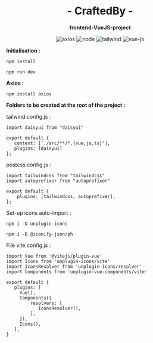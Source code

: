 <text align="center">

# - CraftedBy - 

**frontend-VueJS-project**

<p align="center">

<img src="https://img.shields.io/badge/axios-671ddf?&style=for-the-badge&logo=axios&logoColor=white" alt="axios">
<img src="	https://img.shields.io/badge/Node%20js-339933?style=for-the-badge&logo=nodedotjs&logoColor=white" alt="node">
<img src="	https://img.shields.io/badge/Tailwind_CSS-38B2AC?style=for-the-badge&logo=tailwind-css&logoColor=white" alt="tailwind">
<img src="	https://img.shields.io/badge/Vue%20js-35495E?style=for-the-badge&logo=vuedotjs&logoColor=4FC08D" alt="vue-js">

</p>

</text>

**Initialisation :**
````
npm install 
````
````
npm run dev 
````

**Axios :**
````
npm install axios
````
**Folders to be created at the root of the project :**

tailwind.config.js : 
````
import daisyui from "daisyui"

export default {
   content: ['./src/**/*.{vue,js,ts}'],
   plugins: [daisyui]
};
````
postcss.config.js :
````
import tailwindcss from "tailwindcss"
import autoprefixer from "autoprefixer"

export default {
    plugins: [tailwindcss, autoprefixer],
};
````
Set-up icons auto-import : 
````
npm i -D unplugin-icons
````
````
npm i -D @iconify-json/ph
````
File vite.config.js :
````
import Vue from '@vitejs/plugin-vue'
import Icons from 'unplugin-icons/vite'
import IconsResolver from 'unplugin-icons/resolver'
import Components from 'unplugin-vue-components/vite'

export default {
   plugins: [
     Vue(),
     Components({
         resolvers: [
            IconsResolver(),
         ],
     }),
     Icons(),
   ],
}
````
